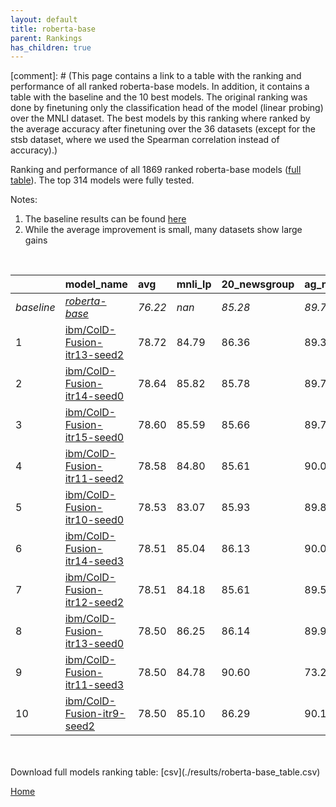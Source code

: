 ```yaml
---
layout: default
title: roberta-base
parent: Rankings
has_children: true
---
```

[comment]: # (This page contains a link to a table with the ranking and performance of all ranked roberta-base models. In addition, it contains a table with the baseline and the 10 best models. The original ranking was done by finetuning only the classification head of the model (linear probing) over the MNLI dataset.  The best models  by this ranking where ranked by the average accuracy after finetuning over the 36 datasets (except for the stsb dataset, where we used the Spearman correlation instead of accuracy).)

Ranking and performance of all 1869 ranked roberta-base models ([full table](./results/roberta-base_table.csv)).  The top 314 models were fully tested.

Notes:
1. The baseline results can be found [here](roberta-base_pretrain_scores_table)
1. While the average improvement is small, many datasets show large gains
<br>


|            | model_name                                                                                                                                                                                                                                                                                                                                                                                                                                                                                                                                                                                                                                                                                                    | avg     | mnli_lp   | 20_newsgroup   | ag_news   | amazon_reviews_multi   | anli    | boolq   | cb      | cola    | copa    | dbpedia   | esnli   | financial_phrasebank   | imdb    | isear   | mnli    | mrpc    | multirc   | poem_sentiment   | qnli    | qqp     | rotten_tomatoes   | rte     | sst2    | sst_5bins   | stsb    | trec_coarse   | trec_fine   | tweet_ev_emoji   | tweet_ev_emotion   | tweet_ev_hate   | tweet_ev_irony   | tweet_ev_offensive   | tweet_ev_sentiment   | wic     | wnli    | wsc     | yahoo_answers   |
|:-----------|:--------------------------------------------------------------------------------------------------------------------------------------------------------------------------------------------------------------------------------------------------------------------------------------------------------------------------------------------------------------------------------------------------------------------------------------------------------------------------------------------------------------------------------------------------------------------------------------------------------------------------------------------------------------------------------------------------------------|:--------|:----------|:---------------|:----------|:-----------------------|:--------|:--------|:--------|:--------|:--------|:----------|:--------|:-----------------------|:--------|:--------|:--------|:--------|:----------|:-----------------|:--------|:--------|:------------------|:--------|:--------|:------------|:--------|:--------------|:------------|:-----------------|:-------------------|:----------------|:-----------------|:---------------------|:---------------------|:--------|:--------|:--------|:----------------|
| *baseline* | *[roberta-base](roberta-base_pretrain_scores_table)*                                                                                                                                                                                                                                                                                                                                                                                                                                                                                                                                                                                                                                                          | *76.22* | *nan*     | *85.28*        | *89.77*   | *66.58*                | *50.35* | *78.69* | *67.77* | *83.53* | *48.70* | *77.30*   | *90.99* | *85.11*                | *93.90* | *72.47* | *86.98* | *87.87* | *61.22*   | *83.94*          | *92.41* | *90.71* | *88.42*           | *72.40* | *94.12* | *56.68*     | *89.92* | *97.11*       | *87.76*     | *46.30*          | *81.82*            | *52.89*         | *71.56*          | *84.55*              | *71.03*              | *65.48* | *54.79* | *63.27* | *72.40*         |
| 1          | [ibm/ColD-Fusion-itr13-seed2](model_gain_chart?avg=2.50&mnli_lp=nan&20_newsgroup=1.08&ag_news=-0.47&amazon_reviews_multi=0.14&anli=2.75&boolq=3.32&cb=21.52&cola=0.07&copa=24.30&dbpedia=0.17&esnli=0.05&financial_phrasebank=2.19&imdb=-0.03&isear=0.67&mnli=0.41&mrpc=-0.12&multirc=2.46&poem_sentiment=4.52&qnli=0.27&qqp=0.37&rotten_tomatoes=3.04&rte=10.99&sst2=1.18&sst_5bins=1.47&stsb=1.72&trec_coarse=-0.11&trec_fine=3.24&tweet_ev_emoji=-1.35&tweet_ev_emotion=1.22&tweet_ev_hate=-0.34&tweet_ev_irony=5.48&tweet_ev_offensive=1.49&tweet_ev_sentiment=-1.25&wic=4.58&wnli=-5.49&wsc=0.19&yahoo_answers=0.16&model_name=ibm%2FColD-Fusion-itr13-seed2&base_name=roberta-base)                     | 78.72   | 84.79     | 86.36          | 89.30     | 66.72                  | 53.09   | 82.02   | 89.29   | 83.60   | 73.00   | 77.47     | 91.04   | 87.30                  | 93.87   | 73.14   | 87.39   | 87.75   | 63.68     | 88.46            | 92.68   | 91.08   | 91.46             | 83.39   | 95.30   | 58.14       | 91.63   | 97.00         | 91.00       | 44.95            | 83.04              | 52.56           | 77.04            | 86.05                | 69.78                | 70.06   | 49.30   | 63.46   | 72.57           |
| 2          | [ibm/ColD-Fusion-itr14-seed0](model_gain_chart?avg=2.42&mnli_lp=nan&20_newsgroup=0.50&ag_news=-0.07&amazon_reviews_multi=-0.28&anli=1.62&boolq=2.74&cb=16.16&cola=-0.31&copa=21.30&dbpedia=0.34&esnli=-0.28&financial_phrasebank=0.09&imdb=-0.28&isear=0.22&mnli=-0.08&mrpc=0.86&multirc=2.62&poem_sentiment=6.44&qnli=-0.04&qqp=0.64&rotten_tomatoes=2.66&rte=12.44&sst2=1.75&sst_5bins=0.83&stsb=1.58&trec_coarse=0.69&trec_fine=3.24&tweet_ev_emoji=0.59&tweet_ev_emotion=0.94&tweet_ev_hate=1.95&tweet_ev_irony=6.24&tweet_ev_offensive=0.91&tweet_ev_sentiment=-1.04&wic=4.27&wnli=-2.68&wsc=0.19&yahoo_answers=0.30&model_name=ibm%2FColD-Fusion-itr14-seed0&base_name=roberta-base)                    | 78.64   | 85.82     | 85.78          | 89.70     | 66.30                  | 51.97   | 81.44   | 83.93   | 83.22   | 70.00   | 77.63     | 90.72   | 85.20                  | 93.62   | 72.69   | 86.90   | 88.73   | 63.84     | 90.38            | 92.37   | 91.36   | 91.09             | 84.84   | 95.87   | 57.51       | 91.49   | 97.80         | 91.00       | 46.90            | 82.76              | 54.85           | 77.81            | 85.47                | 69.99                | 69.75   | 52.11   | 63.46   | 72.70           |
| 3          | [ibm/ColD-Fusion-itr15-seed0](model_gain_chart?avg=2.38&mnli_lp=nan&20_newsgroup=0.38&ag_news=-0.04&amazon_reviews_multi=0.50&anli=2.47&boolq=2.96&cb=16.16&cola=-1.27&copa=23.30&dbpedia=0.94&esnli=0.06&financial_phrasebank=1.89&imdb=0.07&isear=0.08&mnli=0.24&mrpc=-0.12&multirc=2.05&poem_sentiment=5.48&qnli=0.29&qqp=0.07&rotten_tomatoes=2.66&rte=11.35&sst2=2.10&sst_5bins=2.46&stsb=1.49&trec_coarse=0.09&trec_fine=2.44&tweet_ev_emoji=-0.09&tweet_ev_emotion=0.30&tweet_ev_hate=2.06&tweet_ev_irony=4.59&tweet_ev_offensive=0.45&tweet_ev_sentiment=-0.59&wic=4.58&wnli=-4.08&wsc=0.19&yahoo_answers=0.13&model_name=ibm%2FColD-Fusion-itr15-seed0&base_name=roberta-base)                       | 78.60   | 85.59     | 85.66          | 89.73     | 67.08                  | 52.81   | 81.65   | 83.93   | 82.26   | 72.00   | 78.23     | 91.05   | 87.00                  | 93.97   | 72.56   | 87.23   | 87.75   | 63.26     | 89.42            | 92.70   | 90.78   | 91.09             | 83.75   | 96.22   | 59.14       | 91.41   | 97.20         | 90.20       | 46.21            | 82.13              | 54.95           | 76.15            | 85.00                | 70.44                | 70.06   | 50.70   | 63.46   | 72.53           |
| 4          | [ibm/ColD-Fusion-itr11-seed2](model_gain_chart?avg=2.36&mnli_lp=nan&20_newsgroup=0.33&ag_news=0.30&amazon_reviews_multi=0.14&anli=3.15&boolq=2.96&cb=16.16&cola=-0.79&copa=17.30&dbpedia=0.44&esnli=-0.53&financial_phrasebank=2.09&imdb=-0.03&isear=0.74&mnli=0.34&mrpc=1.35&multirc=1.84&poem_sentiment=8.37&qnli=0.31&qqp=0.25&rotten_tomatoes=3.60&rte=11.35&sst2=0.84&sst_5bins=1.97&stsb=1.42&trec_coarse=-0.31&trec_fine=2.04&tweet_ev_emoji=0.23&tweet_ev_emotion=1.01&tweet_ev_hate=1.79&tweet_ev_irony=6.50&tweet_ev_offensive=0.80&tweet_ev_sentiment=-0.43&wic=2.86&wnli=-4.08&wsc=0.19&yahoo_answers=0.40&model_name=ibm%2FColD-Fusion-itr11-seed2&base_name=roberta-base)                       | 78.58   | 84.80     | 85.61          | 90.07     | 66.72                  | 53.50   | 81.65   | 83.93   | 82.74   | 66.00   | 77.73     | 90.46   | 87.20                  | 93.87   | 73.21   | 87.32   | 89.22   | 63.06     | 92.31            | 92.71   | 90.96   | 92.03             | 83.75   | 94.95   | 58.64       | 91.34   | 96.80         | 89.80       | 46.54            | 82.83              | 54.68           | 78.06            | 85.35                | 70.60                | 68.34   | 50.70   | 63.46   | 72.80           |
| 5          | [ibm/ColD-Fusion-itr10-seed0](model_gain_chart?avg=2.31&mnli_lp=nan&20_newsgroup=0.65&ag_news=0.06&amazon_reviews_multi=0.28&anli=2.12&boolq=2.90&cb=17.95&cola=-1.08&copa=8.30&dbpedia=0.17&esnli=-0.39&financial_phrasebank=2.19&imdb=0.07&isear=0.61&mnli=0.20&mrpc=0.86&multirc=2.11&poem_sentiment=7.40&qnli=0.27&qqp=-0.05&rotten_tomatoes=2.95&rte=9.91&sst2=1.18&sst_5bins=1.83&stsb=1.25&trec_coarse=0.09&trec_fine=2.64&tweet_ev_emoji=0.38&tweet_ev_emotion=1.50&tweet_ev_hate=2.06&tweet_ev_irony=6.50&tweet_ev_offensive=0.91&tweet_ev_sentiment=-0.23&wic=5.21&wnli=1.55&wsc=0.19&yahoo_answers=0.56&model_name=ibm%2FColD-Fusion-itr10-seed0&base_name=roberta-base)                           | 78.53   | 83.07     | 85.93          | 89.83     | 66.86                  | 52.47   | 81.59   | 85.71   | 82.45   | 57.00   | 77.47     | 90.60   | 87.30                  | 93.97   | 73.08   | 87.18   | 88.73   | 63.33     | 91.35            | 92.68   | 90.67   | 91.37             | 82.31   | 95.30   | 58.51       | 91.17   | 97.20         | 90.40       | 46.68            | 83.32              | 54.95           | 78.06            | 85.47                | 70.80                | 70.69   | 56.34   | 63.46   | 72.97           |
| 6          | [ibm/ColD-Fusion-itr14-seed3](model_gain_chart?avg=2.29&mnli_lp=nan&20_newsgroup=0.84&ag_news=0.26&amazon_reviews_multi=-0.32&anli=1.28&boolq=3.66&cb=12.59&cola=0.74&copa=18.30&dbpedia=0.50&esnli=-0.06&financial_phrasebank=0.89&imdb=0.06&isear=-0.05&mnli=0.37&mrpc=0.61&multirc=2.19&poem_sentiment=5.48&qnli=0.29&qqp=0.21&rotten_tomatoes=2.38&rte=13.16&sst2=0.95&sst_5bins=1.65&stsb=1.27&trec_coarse=0.89&trec_fine=2.44&tweet_ev_emoji=1.09&tweet_ev_emotion=1.57&tweet_ev_hate=2.16&tweet_ev_irony=4.20&tweet_ev_offensive=0.56&tweet_ev_sentiment=-0.50&wic=3.49&wnli=-1.27&wsc=0.19&yahoo_answers=0.30&model_name=ibm%2FColD-Fusion-itr14-seed3&base_name=roberta-base)                        | 78.51   | 85.04     | 86.13          | 90.03     | 66.26                  | 51.62   | 82.35   | 80.36   | 84.28   | 67.00   | 77.80     | 90.93   | 86.00                  | 93.96   | 72.43   | 87.35   | 88.48   | 63.41     | 89.42            | 92.70   | 90.92   | 90.81             | 85.56   | 95.07   | 58.33       | 91.19   | 98.00         | 90.20       | 47.39            | 83.39              | 55.05           | 75.77            | 85.12                | 70.53                | 68.97   | 53.52   | 63.46   | 72.70           |
| 7          | [ibm/ColD-Fusion-itr12-seed2](model_gain_chart?avg=2.28&mnli_lp=nan&20_newsgroup=0.33&ag_news=-0.24&amazon_reviews_multi=-0.44&anli=2.72&boolq=2.74&cb=17.95&cola=0.65&copa=14.30&dbpedia=0.37&esnli=0.04&financial_phrasebank=1.79&imdb=-0.13&isear=0.80&mnli=0.61&mrpc=1.84&multirc=2.89&poem_sentiment=4.52&qnli=0.29&qqp=0.36&rotten_tomatoes=2.95&rte=11.71&sst2=1.64&sst_5bins=0.61&stsb=1.41&trec_coarse=1.09&trec_fine=2.64&tweet_ev_emoji=0.06&tweet_ev_emotion=0.37&tweet_ev_hate=0.71&tweet_ev_irony=2.80&tweet_ev_offensive=1.96&tweet_ev_sentiment=0.62&wic=3.49&wnli=-1.27&wsc=0.19&yahoo_answers=-0.27&model_name=ibm%2FColD-Fusion-itr12-seed2&base_name=roberta-base)                        | 78.51   | 84.18     | 85.61          | 89.53     | 66.14                  | 53.06   | 81.44   | 85.71   | 84.18   | 63.00   | 77.67     | 91.03   | 86.90                  | 93.77   | 73.27   | 87.59   | 89.71   | 64.11     | 88.46            | 92.70   | 91.08   | 91.37             | 84.12   | 95.76   | 57.29       | 91.33   | 98.20         | 90.40       | 46.37            | 82.20              | 53.60           | 74.36            | 86.51                | 71.65                | 68.97   | 53.52   | 63.46   | 72.13           |
| 8          | [ibm/ColD-Fusion-itr13-seed0](model_gain_chart?avg=2.28&mnli_lp=nan&20_newsgroup=0.86&ag_news=0.16&amazon_reviews_multi=0.20&anli=1.97&boolq=2.44&cb=17.95&cola=-0.79&copa=19.30&dbpedia=0.61&esnli=-0.21&financial_phrasebank=2.49&imdb=-0.05&isear=-0.44&mnli=0.34&mrpc=1.59&multirc=2.27&poem_sentiment=4.52&qnli=0.22&qqp=0.51&rotten_tomatoes=2.01&rte=12.44&sst2=0.95&sst_5bins=2.55&stsb=1.52&trec_coarse=-0.71&trec_fine=2.84&tweet_ev_emoji=-0.13&tweet_ev_emotion=0.44&tweet_ev_hate=1.92&tweet_ev_irony=3.57&tweet_ev_offensive=-1.65&tweet_ev_sentiment=-0.26&wic=3.64&wnli=-1.27&wsc=0.19&yahoo_answers=0.06&model_name=ibm%2FColD-Fusion-itr13-seed0&base_name=roberta-base)                    | 78.50   | 86.25     | 86.14          | 89.93     | 66.78                  | 52.31   | 81.13   | 85.71   | 82.74   | 68.00   | 77.90     | 90.79   | 87.60                  | 93.85   | 72.03   | 87.32   | 89.46   | 63.49     | 88.46            | 92.62   | 91.22   | 90.43             | 84.84   | 95.07   | 59.23       | 91.44   | 96.40         | 90.60       | 46.18            | 82.27              | 54.81           | 75.13            | 82.91                | 70.77                | 69.12   | 53.52   | 63.46   | 72.47           |
| 9          | [ibm/ColD-Fusion-itr11-seed3](model_gain_chart?avg=2.28&mnli_lp=nan&20_newsgroup=5.32&ag_news=-16.50&amazon_reviews_multi=21.72&anli=2.31&boolq=8.81&cb=-4.77&cola=3.72&copa=15.33&dbpedia=8.82&esnli=-0.41&financial_phrasebank=-38.02&imdb=-2.25&isear=0.40&mnli=5.86&mrpc=2.74&multirc=9.32&poem_sentiment=10.33&qnli=-7.21&qqp=0.62&rotten_tomatoes=-32.54&rte=-28.74&sst2=-27.90&sst_5bins=38.05&stsb=-7.62&trec_coarse=-8.65&trec_fine=9.64&tweet_ev_emoji=36.88&tweet_ev_emotion=-26.37&tweet_ev_hate=22.11&tweet_ev_irony=13.79&tweet_ev_offensive=-13.89&tweet_ev_sentiment=16.16&wic=-2.02&wnli=35.80&wsc=26.26&yahoo_answers=4.83&model_name=ibm%2FColD-Fusion-itr11-seed3&base_name=roberta-base) | 78.50   | 84.78     | 90.60          | 73.27     | 88.30                  | 52.66   | 87.50   | 63.00   | 87.25   | 64.03   | 86.11     | 90.58   | 47.09                  | 91.65   | 72.87   | 92.84   | 90.61   | 70.53     | 94.28            | 85.20   | 91.33   | 55.88             | 43.66   | 66.22   | 94.72       | 82.29   | 88.46         | 97.40       | 83.18            | 55.45              | 75.00           | 85.35            | 70.66                | 87.19                | 63.46   | 90.58   | 89.53   | 77.23           |
| 10         | [ibm/ColD-Fusion-itr9-seed2](model_gain_chart?avg=2.27&mnli_lp=nan&20_newsgroup=1.00&ag_news=0.33&amazon_reviews_multi=-0.10&anli=2.31&boolq=2.22&cb=14.38&cola=-0.31&copa=20.30&dbpedia=1.04&esnli=-0.00&financial_phrasebank=1.49&imdb=0.08&isear=0.87&mnli=-0.02&mrpc=1.10&multirc=2.71&poem_sentiment=4.52&qnli=0.60&qqp=0.31&rotten_tomatoes=2.48&rte=10.99&sst2=0.38&sst_5bins=-0.30&stsb=1.39&trec_coarse=0.29&trec_fine=2.64&tweet_ev_emoji=0.18&tweet_ev_emotion=1.15&tweet_ev_hate=1.42&tweet_ev_irony=5.61&tweet_ev_offensive=0.91&tweet_ev_sentiment=0.88&wic=3.33&wnli=-2.68&wsc=0.19&yahoo_answers=0.06&model_name=ibm%2FColD-Fusion-itr9-seed2&base_name=roberta-base)                         | 78.50   | 85.10     | 86.29          | 90.10     | 66.48                  | 52.66   | 80.92   | 82.14   | 83.22   | 69.00   | 78.33     | 90.99   | 86.60                  | 93.98   | 73.34   | 86.96   | 88.97   | 63.92     | 88.46            | 93.01   | 91.03   | 90.90             | 83.39   | 94.50   | 56.38       | 91.31   | 97.40         | 90.40       | 46.48            | 82.97              | 54.31           | 77.17            | 85.47                | 71.91                | 68.81   | 52.11   | 63.46   | 72.47           |


<br>
<br>
Download full models ranking table: [csv](./results/roberta-base_table.csv)

[Home](Home)